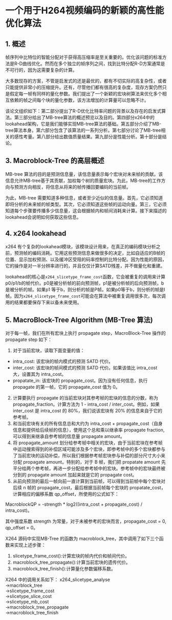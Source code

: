 ﻿# 一个用于H264视频编码的新颖的高性能优化算法

## 1. 概述

帧序列中比特位的智能分配对于获得高压缩率是至关重要的。优化该问题的标准方法是R-D曲线优化。然而在多个独立的帧序列之间，找到比特分配R-D方案通常是不可行的，因为这需要复杂的计算。

大多数现存的方案，不管是启发式的还是最优的，都有不切实际的高复杂性，或者只能提供非常小的压缩提升。还有，尽管他们都有很高的复杂度，现存方案仍然只是假定每一帧有同样的量化参数。我们提出了一个新颖的宏块树算法来优化多个相互依赖的帧之间每个块的量化参数，该方法增加的计算量可以忽略不计。

该论文组织如下：第二部分提出了R-D优化比特率问题的背景以及存在的启发式算法。第三部分给出了MB-tree算法的概述预览以及目的。第四部分x264中的lookahead架构，它是我们能够实现MB-tree算法的基础。第五部分介绍了MB-tree算法本身。第六部分包含了该算法的一系列分析。第七部分讨论了MB-tree相关的感性考量。第八部分给出数值质量结果。第九部分是性能分析。第十部分是结论。

## 3. Macroblock-Tree 的高层概述

MB-tree 算法的目的是预测信息量，该信息量表示每个宏块对未来帧的贡献。该信息允许MB-tree基于其贡献，加权每个树的质量宏块。为此，MB-tree的工作方向与预测方向相反，将信息从将来的帧传播回要编码的当前帧。

为此，MB-tree 需要知道多种信息，或者至少近似的信息量。首先，它必须知道即将分析的未来帧的帧类型。其次，它必须知道这些帧的运动向量。第三，它必须知道每个步骤要传播多少信息量，这会根据帧内和帧间消耗来计算。接下来描述的lookahead会说明如何获取这些信息。

## 4. x264 lookahead

x264 有个复杂的lookahead模块，该模块设计用来，在真正的编码模块分析之前，预测帧的编码消耗。它用这些预测信息来做很多的决定，比如自适应的B帧的位置、显示加权预测、以及缓冲区受阻的码率控制的比特分配。因为性能的原因，它的操作是对一半分辨率进行的，并且仅仅计算SATD残差，并不做量化和重建。

lookahead的核心是`x264_slicetype_frame_cost`函数，它会被重复的调用来计算p0/p1/b的帧代价。p0是被分析帧的前向预测帧，p1是被分析帧的后向预测帧，b是被分析的帧。如果p1
等于b，则分析的帧是P帧。如果p0等于b，则分析的帧是I帧。因为`x264_slicetype_frame_cost`可能会在算法中被重复调用很多次，每次调用的结果都要保存下来以备未来使用。

## 5. MacroBlock-Tree Algorithm (MB-Tree 算法)

对于每一帧，我们在所有宏块上执行 propagate step，MacroBlock-Tree 操作的 propagate step 如下：

1. 对于当前宏块，读取下面变量的值：
* intra_cost: 该宏块的帧内模式的预测 SATD 代价。
* inter_cost: 该宏块的帧间模式的预测 SATD 代价。如果该值比 intra_cost 大，设置其为 intra_cost。
* propatate_in: 该宏块的 propagate_cost。因为没有任何信息，执行 propagate 的第一帧，它的 propagate_cost 值为 0。
2. 计算要执行 propagate 的当前宏块对其参考帧的宏块的信息的分数，称为 propagate_fraction。计算方法为 1 - intra_cost / inter_cost。例如，如果 inter_cost 是 intra_cost 的 80%，我们说该宏块有 20% 的信息来自于它的参考帧。
3. 和当前宏块有关的所有信息总和大约为 intra_cost + propagate_cost（自身信息和提供给后续帧的信息），使用这个总和乘以继承率 propagate fraction, 可以得到来继承自参考帧的信息量 propagate amount。
4. 将 propagate_amount 划分给参考帧中相关的宏块，由于当前宏块在参考帧中运动搜索得到的补偿区域可能涉及多个宏块，即参考帧中的多个宏块都参与了当前宏块的运动补偿，所以我们根据参考帧宏块参与补偿的部分尺寸大小来分配 propagate amount。特别的，对于 B 帧，我们把 propatate amount 先平分给两个参考帧，再进一步分配给参考帧中的宏块。参考帧中的宏块最终被分到的 propagate amount 加起来就是它的 propagate cost。
5. 从前向预测的最后一帧向前一直计算到当前帧，可以得到当前帧中每个宏块对后续 n 帧的 propagate_cost，最后根据当前帧每个宏块的 propatate_cost，计算相应的偏移系数 qp_offset，所使用的公式如下：

MacroblockQP = -strength * log2((intra_cost + propagate_cost) / intra_cost)。

其中强度系数 strength 为常量，对于未被参考的宏块而言，propagate_cost = 0, qp_offset = 0。

X264 源码中实现MB-Tree 的函数为 macroblock_tree，其中调用了如下三个函数来实现上述步骤：

1. slicetype_frame_cost():计算宏块的帧内代价和帧间代价。
2. macroblock_tree_propagate():计算当前宏块的遗传代价。
3. macroblock_tree_finish():计算量化参数偏移系数。

X264 中的调用关系如下：
x264_slicetype_analyse  
  ->macrblock_tree  
    ->slicetype_frame_cost  
      ->slicetype_slice_cost  
        ->slicetype_mb_cost  
    ->macroblock_tree_propagate  
    ->macroblock_tree_finish  


